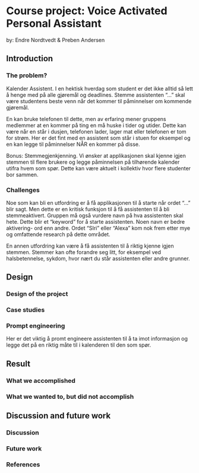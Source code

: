 # Course project: Voice Activated Personal Assistant

by: Endre Nordtvedt & Preben Andersen

## Introduction

### The problem? 
Kalender Assistent. I en hektisk hverdag som student er det ikke alltid så lett å henge med på alle gjøremål og deadlines. Stemme assistenten “...” skal være studentens beste venn når det kommer til påminnelser om kommende gjøremål.

En kan bruke telefonen til dette, men av erfaring mener gruppens medlemmer at en kommer på ting en må huske i tider og utider. Dette kan være når en står i dusjen, telefonen lader, lager mat eller telefonen er tom for strøm. Her er det fint med en assistent som står i stuen for eksempel og en kan legge til påminnelser NÅR en kommer på disse.

Bonus: Stemmegjenkjenning. Vi ønsker at applikasjonen skal kjenne igjen stemmen til flere brukere og legge påminnelsen på tilhørende kalender utifra hvem som spør. Dette kan være aktuelt i kollektiv hvor flere studenter bor sammen.

### Challenges
Noe som kan bli en utfordring er å få applikasjonen til å starte når ordet “...” blir sagt. Men dette er en kritisk funksjon til å få assistenten til å bli stemmeaktivert. Gruppen må også vurdere navn på hva assistenten skal hete. Dette blir et “keyword” for å starte assistenten. Noen navn er bedre aktivering- ord enn andre. Ordet “SIri” eller “Alexa” kom nok frem etter mye og omfattende research på dette området.

En annen utfordring kan være å få assistenten til å riktig kjenne igjen stemmen. Stemmer kan ofte forandre seg litt, for eksempel ved halsbetennelse, sykdom, hvor nært du står assistenten eller andre grunner.



## Design

### Design of the project

### Case studies

### Prompt engineering
Her er det viktig å promt engineere assistenten til å ta imot informasjon og legge det på en riktig måte til i kalenderen til den som spør.


## Result

### What we accomplished

### What we wanted to, but did not accomplish


## Discussion and future work

### Discussion

### Future work

### References




